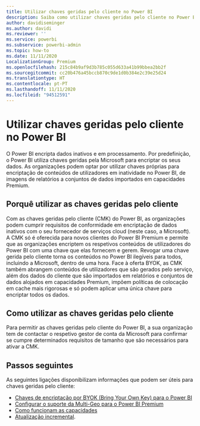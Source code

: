 ```yaml
---
title: Utilizar chaves geridas pelo cliente no Power BI
description: Saiba como utilizar chaves geridas pelo cliente no Power BI.
author: davidiseminger
ms.author: davidi
ms.reviewer: ''
ms.service: powerbi
ms.subservice: powerbi-admin
ms.topic: how-to
ms.date: 11/11/2020
LocalizationGroup: Premium
ms.openlocfilehash: 215c84b9af9d3b785c055d633a41b99bbea2bb2f
ms.sourcegitcommit: cc20b476a45bccb870c9de1d0b384e2c39e25d24
ms.translationtype: HT
ms.contentlocale: pt-PT
ms.lasthandoff: 11/11/2020
ms.locfileid: "94512591"
---
```

# <a name="use-customer-managed-keys-in-power-bi"></a>Utilizar chaves geridas pelo cliente no Power BI

O Power BI encripta dados inativos e em processamento. Por predefinição, o Power BI utiliza chaves geridas pela Microsoft para encriptar os seus dados. As organizações podem optar por utilizar chaves próprias para encriptação de conteúdos de utilizadores em inatividade no Power BI, de imagens de relatórios a conjuntos de dados importados em capacidades Premium. 

## <a name="why-use-customer-managed-keys"></a>Porquê utilizar as chaves geridas pelo cliente

Com as chaves geridas pelo cliente (CMK) do Power BI, as organizações podem cumprir requisitos de conformidade em encriptação de dados inativos com o seu fornecedor de serviços cloud (neste caso, a Microsoft). A CMK só é oferecida para novos clientes do Power BI Premium e permite que as organizações encriptem os respetivos conteúdos de utilizadores do Power BI com uma chave que elas fornecem e gerem. Revogar uma chave gerida pelo cliente torna os conteúdos no Power BI ilegíveis para todos, incluindo a Microsoft, dentro de uma hora. Face à oferta BYOK, as CMK também abrangem conteúdos de utilizadores que são gerados pelo serviço, além dos dados do cliente que são importados em relatórios e conjuntos de dados alojados em capacidades Premium, impõem políticas de colocação em cache mais rigorosas e só podem aplicar uma única chave para encriptar todos os dados.


## <a name="how-to-use-customer-managed-keys"></a>Como utilizar as chaves geridas pelo cliente
Para permitir as chaves geridas pelo cliente do Power BI, a sua organização tem de contactar o respetivo gestor de conta da Microsoft para confirmar se cumpre determinados requisitos de tamanho que são necessários para ativar a CMK.  


## <a name="next-steps"></a>Passos seguintes

As seguintes ligações disponibilizam informações que podem ser úteis para chaves geridas pelo cliente:

* [Chaves de encriptação por BYOK (Bring Your Own Key) para o Power BI](service-encryption-byok.md)
* [Configurar o suporte da Multi-Geo para o Power BI Premium](service-admin-premium-multi-geo.md)
* [Como funcionam as capacidades](service-premium-what-is.md#how-capacities-function)
* [Atualização incremental](service-premium-incremental-refresh.md).
